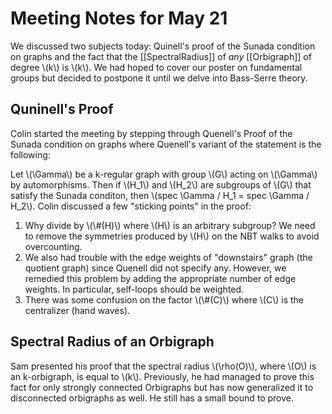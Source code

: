 Meeting Notes for May 21
========================

We discussed two subjects today: Quinell's proof of the Sunada condition on graphs and the fact that the [[SpectralRadius]] of *any* [[Orbigraph]] of degree \\(k\\) is \\(k\\). We had hoped to cover our poster on fundamental groups but decided to postpone it until we delve into Bass-Serre theory. 

Quninell's Proof
----------------
Colin started the meeting by stepping through Quenell's Proof of the Sunada condition on graphs where Quenell's variant of the statement is the following:

Let \\(\Gamma\\) be a k-regular graph with group \\(G\\) acting on \\(\Gamma\\) by automorphisms. Then if \\(H_1\\) and \\(H_2\\) are subgroups of \\(G\\) that satisfy the Sunada conditon, then \\(spec \Gamma / H_1 = spec \Gamma / H_2\\). Colin discussed a few "sticking points" in the proof:

1. Why divide by \\(\\#(H)\\) where \\(H\\) is an arbitrary subgroup? We need to remove the symmetries produced by \\(H\\) on the NBT walks to avoid overcounting.
2. We also had trouble with the edge weights of "downstairs" graph (the quotient graph) since Quenell did not specify any. However, we remedied this problem by adding the appropriate number of edge weights. In particular, self-loops should be weighted.
3. There was some confusion on the factor \\(\\#(C)\\) where \\(C\\) is the centralizer (hand waves).

Spectral Radius of an Orbigraph
-------------------------------
Sam presented his proof that the spectral radius \\(\rho(O)\\), where \\(O\\) is an k-orbigraph, is equal to \\(k\\). Previously, he had managed to prove this fact for only strongly connected Orbigraphs but has now generalized it to disconnected orbigraphs as well. He still has a small bound to prove.